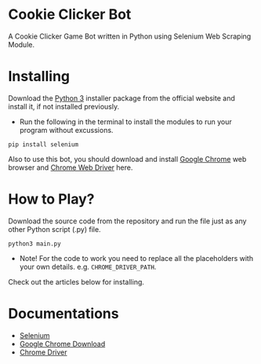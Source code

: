 # Cookie Clicker Bot

A Cookie Clicker Game Bot written in Python using Selenium Web Scraping Module.

# Installing
Download the [Python 3](https://python.org) installer package from the official website and install it, if not installed previously.

* Run the following in the terminal to install the modules to run your program without excussions.
```
pip install selenium
```

Also to use this bot, you should download and install [Google Chrome](https://www.google.com/intl/en_uk/chrome/) web browser and [Chrome Web Driver](https://chromedriver.chromium.org/downloads) here.

# How to Play?

Download the source code from the repository and run the file just as any other Python script (.py) file.
```
python3 main.py
```

* Note! For the code to work you need to replace all the placeholders with your own details. e.g. ```CHROME_DRIVER_PATH```. 

Check out the articles below for installing.

# Documentations

* [Selenium](http://myhttpheader.com/)
* [Google Chrome Download](https://docs.python.org/3/library/smtplib.html)
* [Chrome Driver](https://www.crummy.com/software/BeautifulSoup/bs4/doc/)
